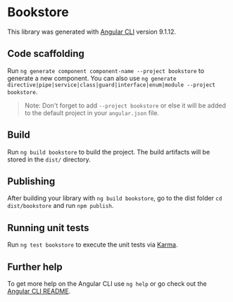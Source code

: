 # Bookstore

This library was generated with [Angular CLI](https://github.com/angular/angular-cli) version 9.1.12.

## Code scaffolding

Run `ng generate component component-name --project bookstore` to generate a new component. You can also use `ng generate directive|pipe|service|class|guard|interface|enum|module --project bookstore`.
> Note: Don't forget to add `--project bookstore` or else it will be added to the default project in your `angular.json` file. 

## Build

Run `ng build bookstore` to build the project. The build artifacts will be stored in the `dist/` directory.

## Publishing

After building your library with `ng build bookstore`, go to the dist folder `cd dist/bookstore` and run `npm publish`.

## Running unit tests

Run `ng test bookstore` to execute the unit tests via [Karma](https://karma-runner.github.io).

## Further help

To get more help on the Angular CLI use `ng help` or go check out the [Angular CLI README](https://github.com/angular/angular-cli/blob/master/README.md).
